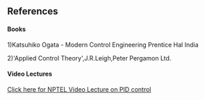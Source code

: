 ## References
#### Books
<p>1)Katsuhiko Ogata - Modern Control Engineering Prentice Hal India</p>
<p>2)'Applied Control Theory',J.R.Leigh,Peter Pergamon Ltd.</p>


#### Video Lectures
<p><a href="https://www.youtube.com/watch?v=-To4nPh-N2A" target="_blank">Click here for NPTEL Video Lecture on PID control</a></p>


